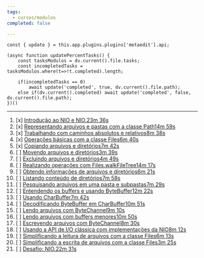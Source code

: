 ```yaml
---
tags:
  - cursos/modulos
completed: false

---
```


```dataviewjs
const { update } = this.app.plugins.plugins['metaedit'].api;

(async function updatePercentTasks() {
	const tasksModulos = dv.current().file.tasks;
	const incompletedTasks = tasksModulos.where(t=>!t.completed).length;
	
	if(incompletedTasks == 0)
		await update('completed', true, dv.current().file.path);
	else if(dv.current().completed) await update('completed', false, dv.current().file.path);
})()
```
---
1. [x] [Introdução ao NIO e NIO.23m 36s](https://app.algaworks.com/aulas/4868/introducao-ao-nio-e-nio2)
2. [x] [Representando arquivos e pastas com a classe Path14m 59s](https://app.algaworks.com/aulas/4869/representando-arquivos-e-pastas-com-a-classe-path)
3. [x] [Trabalhando com caminhos absolutos e relativos8m 38s](https://app.algaworks.com/aulas/4870/trabalhando-com-caminhos-absolutos-e-relativos)
4. [x] [Operações básicas com a classe Files6m 40s](https://app.algaworks.com/aulas/4871/operacoes-basicas-com-a-classe-files)
5. [x] [Copiando arquivos e diretórios7m 42s](https://app.algaworks.com/aulas/4872/copiando-arquivos-e-diretorios)
6. [ ] [Movendo arquivos e diretórios3m 39s](https://app.algaworks.com/aulas/4873/movendo-arquivos-e-diretorios)
7. [ ] [Excluindo arquivos e diretórios4m 49s](https://app.algaworks.com/aulas/4874/excluindo-arquivos-e-diretorios)
8. [ ] [Realizando operações com Files.walkFileTree14m 17s](https://app.algaworks.com/aulas/4875/realizando-operacoes-com-fileswalkfiletree)
9. [ ] [Obtendo informações de arquivos e diretórios6m 21s](https://app.algaworks.com/aulas/4876/obtendo-informacoes-de-arquivos-e-diretorios)
10. [ ] [Listando conteúdo de diretórios7m 58s](https://app.algaworks.com/aulas/4877/listando-conteudo-de-diretorios)
11. [ ] [Pesquisando arquivos em uma pasta e subpastas7m 29s](https://app.algaworks.com/aulas/4878/pesquisando-arquivos-em-uma-pasta-e-subpastas)
12. [ ] [Entendendo os buffers e usando ByteBuffer12m 22s](https://app.algaworks.com/aulas/4879/entendendo-os-buffers-e-usando-bytebuffer)
13. [ ] [Usando CharBuffer7m 42s](https://app.algaworks.com/aulas/4880/usando-charbuffer)
14. [ ] [Decodificando ByteBuffer em CharBuffer10m 51s](https://app.algaworks.com/aulas/4881/decodificando-bytebuffer-em-charbuffer)
15. [ ] [Lendo arquivos com ByteChannel9m 10s](https://app.algaworks.com/aulas/4882/lendo-arquivos-com-bytechannel)
16. [ ] [Lendo arquivos com buffers menores10m 50s](https://app.algaworks.com/aulas/4883/lendo-arquivos-com-buffers-menores)
17. [ ] [Escrevendo arquivos com ByteChannel8m 30s](https://app.algaworks.com/aulas/4884/escrevendo-arquivos-com-bytechannel)
18. [ ] [Usando a API de I/O clássica com implementações da NIO8m 12s](https://app.algaworks.com/aulas/4885/usando-a-api-de-io-classica-com-implementacoes-da-nio)
19. [ ] [Simplificando a leitura de arquivos com a classe Files6m 13s](https://app.algaworks.com/aulas/4886/simplificando-a-leitura-de-arquivos-com-a-classe-files)
20. [ ] [Simplificando a escrita de arquivos com a classe Files3m 25s](https://app.algaworks.com/aulas/4887/simplificando-a-escrita-de-arquivos-com-a-classe-files)
21. [ ] [Desafio: NIO.22m 31s](https://app.algaworks.com/aulas/4888/desafio-nio2)